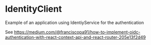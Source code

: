 # IdentityClient

Example of an application using IdentiyService for the authentication

See https://medium.com/@franciscopa91/how-to-implement-oidc-authentication-with-react-context-api-and-react-router-205e13f2d49

